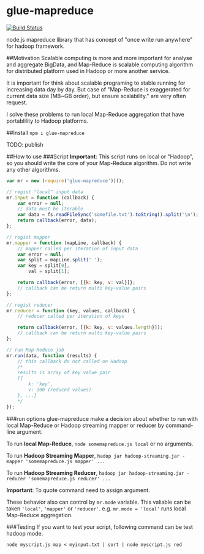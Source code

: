 glue-mapreduce
==============

[![Build Status](https://travis-ci.org/airtoxin/glue-mapreduce.svg?branch=master)](https://travis-ci.org/airtoxin/glue-mapreduce)

node.js mapreduce library that has concept of "once write run anywhere" for hadoop framework.

##Motivation
Scalable computing is more and more important for analyse and aggregate BigData, and Map-Reduce is scalable computing algorithm for distributed platform used in Hadoop or more another service.

It is important for think about scalable programing to stable running for increasing data day by day. But case of "Map-Reduce is exaggerated for current data size (MB~GB order), but ensure scalability." are very often request.

I solve these problems to run local Map-Reduce aggregation that have portablility to Hadoop platforms.

##Install
`npm i glue-mapreduce`

TODO: publish

##How to use
###Script
__Important__: This script runs on local or "Hadoop", so you should write the core of your Map-Reduce algorithm. Do not write any other algorithms.

```javascript
var mr = new (require('glue-mapreduce'))();

// regist "local" input data
mr.input = function (callback) {
    var error = null;
    // data must be iterable
    var data = fs.readFileSync('somefile.txt').toString().split('\n');
    return callback(error, data);
};

// regist mapper
mr.mapper = function (mapLine, callback) {
    // mapper called per iteration of input data
    var error = null;
    var split = mapLine.split(' ');
    var key = split[0],
        val = split[1];

    return callback(error, [{k: key, v: val}]};
    // callback can be return multi key-value pairs
};

// regist reducer
mr.reducer = function (key, values, callback) {
    // reducer called per iteration of keys

    return callback(error, [{k: key, v: values.length}]);
    // callback can be return multi key-value pairs
};

// run Map-Reduce job
mr.run(data, function (results) {
    // this callback do not called on Hadoop
    /*
    results is array of key value pair
    [{
        k: 'key',
        v: 100 (reduced values)
    }, ...]
    */
});
```
###run options
glue-mapreduce make a decision about whether to run with local Map-Reduce or Hadoop streaming mapper or reducer by command-line argument.

To run __local Map-Reduce__, `node somemapreduce.js local` or no arguments.

To run __Hadoop Streaming Mapper__, `hadop jar hadoop-streaming.jar -mapper 'somemapreduce.js mapper' ...`

To run __Hadoop Streaming Reducer__, `hadoop jar hadoop-streaming.jar -reducer 'somemapreduce.js reducer' ...`

__Important__: To quote command need to assign argument.

These behavior also can control by `mr.mode` variable. This valiable can be taken `'local'`, `'mapper'` or `'reducer'`. e.g. `mr.mode = 'local'` runs local Map-Reduce aggregation.

###Testing
If you want to test your script, following command can be test hadoop mode.

`node myscript.js map < myinput.txt | sort | node myscript.js red`
